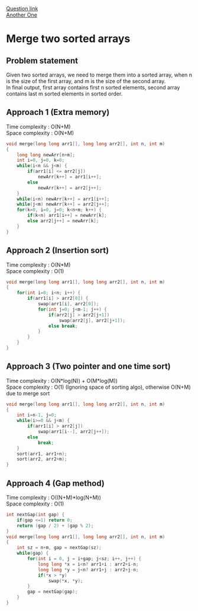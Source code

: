 [Question link](https://www.geeksforgeeks.org/merge-two-sorted-arrays-o1-extra-space/)
<br>
[Another One](https://leetcode.com/problems/merge-sorted-array/)
# Merge two sorted arrays

## Problem statement

Given two sorted arrays, we need to merge them into a sorted array, when n is the size of the first array, and m is the size of the second array.  
In final output, first array contains first n sorted elements, second array contains last m sorted elements in sorted order.

## Approach 1 (Extra memory)

Time complexity : O(N+M)  
Space complexity : O(N+M)

```cpp
void merge(long long arr1[], long long arr2[], int n, int m)
{
    long long newArr[n+m];
    int i=0, j=0, k=0;
    while(i<n && j<m) {
        if(arr1[i] <= arr2[j])
            newArr[k++] = arr1[i++];
        else
            newArr[k++] = arr2[j++];
    }
    while(i<n) newArr[k++] = arr1[i++];
    while(j<m) newArr[k++] = arr2[j++];
    for(k=0, i=0, j=0; k<n+m; k++) {
        if(k<n) arr1[i++] = newArr[k];
        else arr2[j++] = newArr[k];
    }
}
```

## Approach 2 (Insertion sort)

Time complexity : O(N\*M)  
Space complexity : O(1)

```cpp
void merge(long long arr1[], long long arr2[], int n, int m)
{
    for(int i=0; i<n; i++) {
        if(arr1[i] > arr2[0]) {
            swap(arr1[i], arr2[0]);
            for(int j=0; j<m-1; j++) {
                if(arr2[j] > arr2[j+1])
                    swap(arr2[j], arr2[j+1]);
                else break;
            }
        }
    }
}
```

## Approach 3 (Two pointer and one time sort)

Time complexity : O(N\*log(N)) + O(M\*log(M))  
Space complexity : O(1) (Ignoring space of sorting algo), otherwise O(N+M) due to merge sort

```cpp
void merge(long long arr1[], long long arr2[], int n, int m)
{
    int i=n-1, j=0;
    while(i>=0 && j<m) {
        if(arr1[i] > arr2[j])
            swap(arr1[i--], arr2[j++]);
        else
            break;
    }
    sort(arr1, arr1+n);
    sort(arr2, arr2+m);
}
```

## Approach 4 (Gap method)

Time complexity : O((N+M)\*log(N+M))  
Space complexity : O(1)

```cpp
int nextGap(int gap) {
    if(gap <=1) return 0;
    return (gap / 2) + (gap % 2);
}
void merge(long long arr1[], long long arr2[], int n, int m)
{
    int sz = n+m, gap = nextGap(sz);
    while(gap) {
        for(int i = 0, j = i+gap; j<sz; i++, j++) {
            long long *x = i<n? arr1+i : arr2+i-n;
            long long *y = j<n? arr1+j : arr2+j-n;
            if(*x > *y)
                swap(*x, *y);
        }
        gap = nextGap(gap);
    }
}
```
